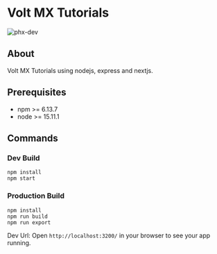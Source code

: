 # Volt MX Tutorials
![phx-dev](https://github.com/HCL-TECH-SOFTWARE/volt-mx-tutorials/actions/workflows/intergrate.yml/badge.svg?branch=phx-dev)

## About

Volt MX Tutorials using nodejs, express and nextjs.

## Prerequisites

* npm >= 6.13.7
* node >= 15.11.1

## Commands

### Dev Build

```node
npm install
npm start
```
### Production Build

```node
npm install
npm run build
npm run export
```

Dev Url: Open `http://localhost:3200/` in your browser to see your app running.
